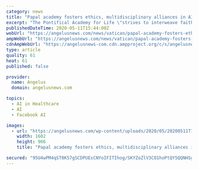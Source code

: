 ```yaml
---
category: news
title: "Papal academy fosters ethics, multidisciplinary alliances in AI debate"
excerpt: "The Pontifical Academy for Life \"strives to interweave faith with science and technology, to identify paths for multiple voices to walk alongside one another.\""
publishedDateTime: 2020-05-11T15:44:00Z
webUrl: "https://angelusnews.com/news/vatican/papal-academy-fosters-ethics-multidisciplinary-alliances-in-ai-debate/"
ampWebUrl: "https://angelusnews.com/news/vatican/papal-academy-fosters-ethics-multidisciplinary-alliances-in-ai-debate/amp/"
cdnAmpWebUrl: "https://angelusnews-com.cdn.ampproject.org/c/s/angelusnews.com/news/vatican/papal-academy-fosters-ethics-multidisciplinary-alliances-in-ai-debate/amp/"
type: article
quality: 61
heat: 61
published: false

provider:
  name: Angelus
  domain: angelusnews.com

topics:
  - AI in Healthcare
  - AI
  - Facebook AI

images:
  - url: "https://angelusnews.com/wp-content/uploads/2020/05/20200511T1049-681-CNS-VATICAN-AI-NATURE-e1589211174823.jpg"
    width: 1602
    height: 906
    title: "Papal academy fosters ethics, multidisciplinary alliances in AI debate"

secured: "95U4wPM4qST0K57gSCDPUEsCNYoIFITIhog/SKYZoZlV3CO1hoPtQY5QQNHSgS57fdu39ZhrWMfTaOeMUbO19lMMV1LXFUnwIn73Ry5poTax9PCXYWgFiEOUypF5ehr2MsmedtwJHNFkvasS0kZPUDHaI6/5CqY+dEZQCv15d2QCDWh7Gw8wleOlq3+aBJNu5uj9rYkj9nldhb0c76JGbeIx/SXuOh7EVlkIu6iC+bUFvU0+dclz8Aab6pNNeT4gBaajzpngK7+vARzfRLie6RXe2gUtw3xnUf0q3VzLv7U1v02UN/7539UbGeybKwfDj2Trsc28rSgvbfwmIpUzj3X5d61G0gRXiqktfGuVwz4iTN454G/QJsROxY6MXYREFCPIGlgxblS4b8iyERctWIFscb3wOXG+WziD3XBFPZzO5iTj5pbq/jK1y2eCocLgFAzZh7YPhL9m5tpizfu+aZvVto8PQ9TTi7bEA3m2CNM=;vph+EtwuorVjDi+qmdjdlg=="
---
```


